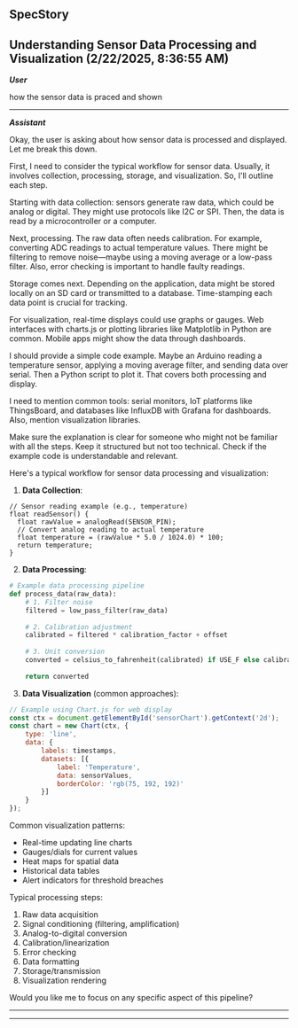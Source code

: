## SpecStory

## Understanding Sensor Data Processing and Visualization (2/22/2025, 8:36:55 AM)

_**User**_

how the sensor data is praced and shown

---

_**Assistant**_

<think>
Okay, the user is asking about how sensor data is processed and displayed. Let me break this down.

First, I need to consider the typical workflow for sensor data. Usually, it involves collection, processing, storage, and visualization. So, I'll outline each step.

Starting with data collection: sensors generate raw data, which could be analog or digital. They might use protocols like I2C or SPI. Then, the data is read by a microcontroller or a computer.

Next, processing. The raw data often needs calibration. For example, converting ADC readings to actual temperature values. There might be filtering to remove noise—maybe using a moving average or a low-pass filter. Also, error checking is important to handle faulty readings.

Storage comes next. Depending on the application, data might be stored locally on an SD card or transmitted to a database. Time-stamping each data point is crucial for tracking.

For visualization, real-time displays could use graphs or gauges. Web interfaces with charts.js or plotting libraries like Matplotlib in Python are common. Mobile apps might show the data through dashboards.

I should provide a simple code example. Maybe an Arduino reading a temperature sensor, applying a moving average filter, and sending data over serial. Then a Python script to plot it. That covers both processing and display.

I need to mention common tools: serial monitors, IoT platforms like ThingsBoard, and databases like InfluxDB with Grafana for dashboards. Also, mention visualization libraries.

Make sure the explanation is clear for someone who might not be familiar with all the steps. Keep it structured but not too technical. Check if the example code is understandable and relevant.
</think>

Here's a typical workflow for sensor data processing and visualization:

1. **Data Collection**:
```arduino
// Sensor reading example (e.g., temperature)
float readSensor() {
  float rawValue = analogRead(SENSOR_PIN);
  // Convert analog reading to actual temperature
  float temperature = (rawValue * 5.0 / 1024.0) * 100; 
  return temperature;
}
```

2. **Data Processing**:
```python
# Example data processing pipeline
def process_data(raw_data):
    # 1. Filter noise
    filtered = low_pass_filter(raw_data)
    
    # 2. Calibration adjustment
    calibrated = filtered * calibration_factor + offset
    
    # 3. Unit conversion
    converted = celsius_to_fahrenheit(calibrated) if USE_F else calibrated
    
    return converted
```

3. **Data Visualization** (common approaches):
```javascript:web-dashboard.js
// Example using Chart.js for web display
const ctx = document.getElementById('sensorChart').getContext('2d');
const chart = new Chart(ctx, {
    type: 'line',
    data: {
        labels: timestamps,
        datasets: [{
            label: 'Temperature',
            data: sensorValues,
            borderColor: 'rgb(75, 192, 192)'
        }]
    }
});
```

Common visualization patterns:
- Real-time updating line charts
- Gauges/dials for current values
- Heat maps for spatial data
- Historical data tables
- Alert indicators for threshold breaches

Typical processing steps:
1. Raw data acquisition
2. Signal conditioning (filtering, amplification)
3. Analog-to-digital conversion
4. Calibration/linearization
5. Error checking
6. Data formatting
7. Storage/transmission
8. Visualization rendering

Would you like me to focus on any specific aspect of this pipeline?

---



---

